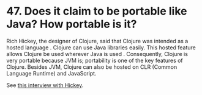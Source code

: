 
# 47. Does it claim to be portable like Java? How portable is it?

Rich Hickey, the designer of Clojure, said that Clojure was intended as a hosted language . Clojure can use Java libraries easily. This hosted feature allows Clojure be used wherever Java is used . Consequently, Clojure is very portable because JVM is; portability is one of the key features of Clojure. Besides JVM, Clojure can also be hosted on CLR (Common Language Runtime) and JavaScript.

See [this interview with Hickey](https://www.youtube.com/watch?v=wASCH_gPnDw&list=WL&index=3).

